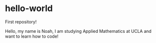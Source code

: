 # hello-world
First repository!

Hello, my name is Noah, I am studying Applied Mathematics at UCLA and want to learn how to code!
